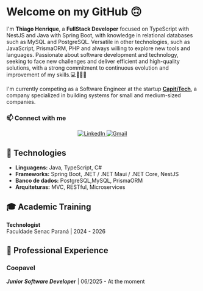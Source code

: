 
# Welcome on my GitHub 🙃


I'm **Thiago Henrique**, a **FullStack Developer** focused on TypeScript with NestJS and Java with Spring Boot, with knowledge in relational databases such as MySQL and PostgreSQL.
Versatile in other technologies, such as JavaScript, PrismaORM, PHP and always willing to explore new tools and languages.
Passionate about software development and technology, seeking to face new challenges and deliver
efficient and high-quality solutions, with a strong commitment to continuous evolution and improvement
of my skills.💻👨🏻‍💻

I'm currently competing as a Software Engineer at the startup **[CapitiTech](#)**, a company specialized in building systems for small and medium-sized companies.

### 📫 Connect with me
<div align="center">
  <a href="https://www.linkedin.com/in/thiago-henrique-01120630b/" target="_blank">
  <img src="https://img.shields.io/badge/LinkedIn-0077B5?style=flat&logo=linkedin&logoColor=white" alt="LinkedIn">
</a>  
<a href="mailto:thiaghenrique145@gmail.com">
  <img src="https://img.shields.io/badge/Gmail-D14836?style=flat&logo=gmail&logoColor=white" alt="Gmail">
</a>
</div>

## 🚀 Technologies
- **Linguagens:** Java, TypeScript, C#
- **Frameworks:** Spring Boot, .NET / .NET Maui / .NET Core, NestJS
- **Banco de dados:** PostgreSQL,MySQL, PrismaORM
- **Arquiteturas:** MVC, RESTful, Microservices

## 🎓 Academic Training 
**Technologist**  
Faculdade Senac Paraná | 2024 - 2026  


## 💼 Professional Experience 
### Coopavel
***Junior Software Developer*** | 06/2025 - At the moment

